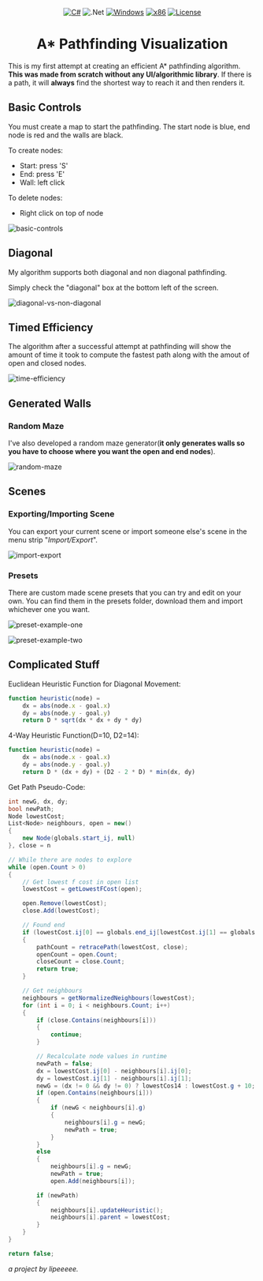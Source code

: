 <div align="center">

[![C#](https://img.shields.io/badge/Language-C%23-%23239120.svg?style=plastic)](https://en.wikipedia.org/wiki/C%2B%2B)
![.Net](https://img.shields.io/badge/.NET-5C2D91?style=plastic)
[![Windows](https://img.shields.io/badge/Platform-Windows-0078d7.svg?style=plastic)](https://en.wikipedia.org/wiki/Microsoft_Windows)
[![x86](https://img.shields.io/badge/Arch-x86-red.svg?style=plastic)](https://en.wikipedia.org/wiki/X86)
[![License](https://img.shields.io/github/license/R3nzTheCodeGOD/R3nzSkin.svg?style=plastic)](LICENSE)
# A* Pathfinding Visualization
</div>

This is my first attempt at creating an efficient A* pathfinding algorithm. **This was made from scratch without any UI/algorithmic library**.
If there is a path, it will **always** find the shortest way to reach it and then renders it.

## Basic Controls
You must create a map to start the pathfinding. The start node is blue, end node is red and the walls are black. 

To create nodes:
  - Start: press 'S'
  - End: press 'E'
  - Wall: left click
  
To delete nodes:
  - Right click on top of node
  
![basic-controls](https://raw.githubusercontent.com/lipeeeee/astar_pathfinding/master/docs/Sample.png)

## Diagonal
My algorithm supports both diagonal and non diagonal pathfinding. 

Simply check the "diagonal" box at the bottom left of the screen.

![diagonal-vs-non-diagonal](https://github.com/lipeeeee/astar_pathfinding/blob/master/docs/SampleNonDiag.png?raw=true)


## Timed Efficiency
The algorithm after a successful attempt at pathfinding will show the amount of time it took to compute the fastest path along with the amout of open and closed nodes.

![time-efficiency](https://github.com/lipeeeee/astar_pathfinding/blob/master/docs/TimedEfficiency.png?raw=true)

## Generated Walls
### Random Maze
I've also developed a random maze generator(**it only generates walls so you have to choose where you want the open and end nodes**).

![random-maze](https://github.com/lipeeeee/astar_pathfinding/blob/master/docs/RandomMaze.png?raw=true)

## Scenes
### Exporting/Importing Scene
You can export your current scene or import someone else's scene in the menu strip "*Import/Export*".

![import-export](https://github.com/lipeeeee/astar_pathfinding/blob/master/docs/ImportExport.png?raw=true)

### Presets
There are custom made scene presets that you can try and edit on your own. You can find them in the presets folder, download them and import whichever one you want.

![preset-example-one](https://github.com/lipeeeee/astar_pathfinding/blob/master/docs/presetExample1.png?raw=true)

![preset-example-two](https://github.com/lipeeeee/astar_pathfinding/blob/master/docs/presetExample2.png?raw=true)

## Complicated Stuff
Euclidean Heuristic Function for Diagonal Movement:
```js
function heuristic(node) =
    dx = abs(node.x - goal.x)
    dy = abs(node.y - goal.y)
    return D * sqrt(dx * dx + dy * dy)
```

4-Way Heuristic Function(D=10, D2=14):
```js
function heuristic(node) =
    dx = abs(node.x - goal.x)
    dy = abs(node.y - goal.y)
    return D * (dx + dy) + (D2 - 2 * D) * min(dx, dy)
```

Get Path Pseudo-Code:
```cs
int newG, dx, dy;
bool newPath;
Node lowestCost;
List<Node> neighbours, open = new()
{
    new Node(globals.start_ij, null)
}, close = n

// While there are nodes to explore
while (open.Count > 0)
{
    // Get lowest f cost in open list
    lowestCost = getLowestFCost(open);

    open.Remove(lowestCost);
    close.Add(lowestCost);

    // Found end
    if (lowestCost.ij[0] == globals.end_ij[lowestCost.ij[1] == globals.end_ij[1])
    {
        pathCount = retracePath(lowestCost, close);
        openCount = open.Count;
        closeCount = close.Count;
        return true;
    }

    // Get neighbours
    neighbours = getNormalizedNeighbours(lowestCost);
    for (int i = 0; i < neighbours.Count; i++)
    {
        if (close.Contains(neighbours[i]))
        {
            continue;
        }

        // Recalculate node values in runtime
        newPath = false;
        dx = lowestCost.ij[0] - neighbours[i].ij[0];
        dy = lowestCost.ij[1] - neighbours[i].ij[1];
        newG = (dx != 0 && dy != 0) ? lowestCos14 : lowestCost.g + 10;
        if (open.Contains(neighbours[i]))
        {
            if (newG < neighbours[i].g)
            {
                neighbours[i].g = newG;
                newPath = true;
            }
        }
        else
        {
            neighbours[i].g = newG;
            newPath = true;
            open.Add(neighbours[i]);

        if (newPath)
        {
            neighbours[i].updateHeuristic();
            neighbours[i].parent = lowestCost;
        }
    }
}

return false;
```

*a project by lipeeeee.*
